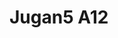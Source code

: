 # Jugan5 A12
<a name="material" />
<script type="application/ld+json">

  {
    "@context": "https://schema.org/",
    "@type": "ChemicalSubstance",
    "http://purl.org/dc/terms/conformsTo":
      {
        "@type": "CreativeWork",
        "@id": "https://bioschemas.org/profiles/ChemicalSubstance/0.4-RELEASE/"
      },
    "@id": "https://egonw.github.io/nanowiki/nanowiki101.html#material",
    "name": "Jugan5 A12",
    "sameAs: "http://127.0.0.1/mediawiki/index.php/Special:URIResolver/Jugan5_A12"
  }
</script>

